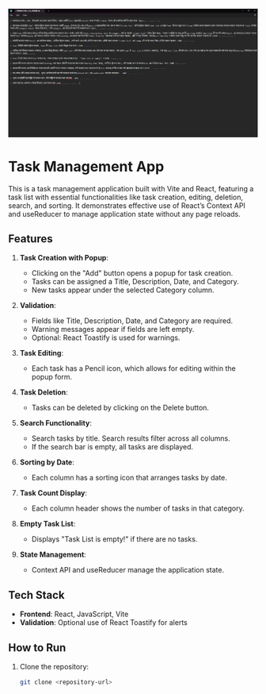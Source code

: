 ![App Screenshot](./src/assets/tasks.png)

# Task Management App

This is a task management application built with Vite and React, featuring a task list with essential functionalities like task creation, editing, deletion, search, and sorting. It demonstrates effective use of React’s Context API and useReducer to manage application state without any page reloads.

## Features

1. **Task Creation with Popup**:

   - Clicking on the "Add" button opens a popup for task creation.
   - Tasks can be assigned a Title, Description, Date, and Category.
   - New tasks appear under the selected Category column.

2. **Validation**:

   - Fields like Title, Description, Date, and Category are required.
   - Warning messages appear if fields are left empty.
   - Optional: React Toastify is used for warnings.

3. **Task Editing**:

   - Each task has a Pencil icon, which allows for editing within the popup form.

4. **Task Deletion**:

   - Tasks can be deleted by clicking on the Delete button.

5. **Search Functionality**:

   - Search tasks by title. Search results filter across all columns.
   - If the search bar is empty, all tasks are displayed.

6. **Sorting by Date**:

   - Each column has a sorting icon that arranges tasks by date.

7. **Task Count Display**:

   - Each column header shows the number of tasks in that category.

8. **Empty Task List**:

   - Displays "Task List is empty!" if there are no tasks.

9. **State Management**:
   - Context API and useReducer manage the application state.

## Tech Stack

- **Frontend**: React, JavaScript, Vite
- **Validation**: Optional use of React Toastify for alerts

## How to Run

1. Clone the repository:
   ```bash
   git clone <repository-url>
   ```
